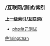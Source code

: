 ### /互联网/测试/索引


**[上一级索引/互联网/](/互联网/)**

- [php单元测试](/互联网/测试/php单元测试)


<font size=2 color='grey'> [@TsingChan](https://github.com/tsingchan) </font>

